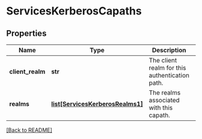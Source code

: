 # ServicesKerberosCapaths


## Properties

Name | Type | Description | Notes
------------ | ------------- | ------------- | -------------
**client\_realm** | **str** | The client realm for this authentication path.  | [optional] 
**realms** | [**list[ServicesKerberosRealms1]**](ServicesKerberosRealms1.md) | The realms associated with this capath.  | [optional] 

[[Back to README]](../README.md)



